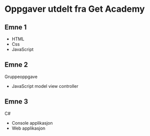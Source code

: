 # Oppgaver utdelt fra Get Academy

## Emne 1
  - HTML
  - Css
  - JavaScript

## Emne 2
  Gruppeoppgave
  - JavaScript model view controller

## Emne 3
  C#
  - Console applikasjon
  - Web applikasjon
